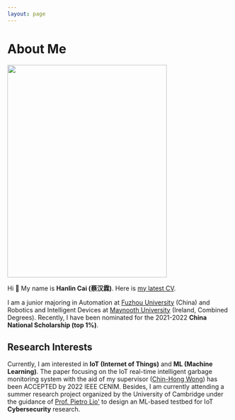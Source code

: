 ```yaml
---
layout: page
---
```


# About Me

<img src="https://www.caihanlin.com/caihanlin.jpg" class="floatpic" width="360" height="480">

Hi 👋 My name is **Hanlin Cai (蔡汉霖)**. Here is [my latest CV](https://caihanlin.com/file/CV-HanlinCAI.pdf).

I am a junior majoring in Automation at [Fuzhou University](https://www.fzu.edu.cn/ ) (China) and Robotics and Intelligent Devices at [Maynooth University](https://maynoothuniversity.ie/) (Ireland, Combined Degrees). Recently, I have been nominated for the 2021-2022 **China National Scholarship (top 1%)**.

## Research Interests

Currently, I am interested in **IoT (Internet of Things)** and **ML (Machine Learning)**. The paper focusing on the IoT real-time intelligent garbage monitoring system with the aid of my supervisor ([Chin-Hong Wong](https://www.researchgate.net/profile/Chin-Hong-Wong)) has been ACCEPTED by 2022 IEEE CENIM. Besides, I am currently attending a summer research project organized by the University of Cambridge under the guidance of [Prof. Pietro Lio'](https://www.cl.cam.ac.uk/~pl219/ ) to design an ML-based testbed for IoT **Cybersecurity** research.
